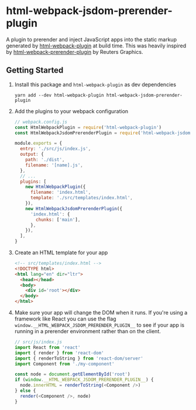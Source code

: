 # html-webpack-jsdom-prerender-plugin

A plugin to prerender and inject JavaScript apps into the static markup
generated by
[html-webpack-plugin](https://github.com/jantimon/html-webpack-plugin) at build
time. This was heavily inspired by
[html-webpack-prerender-plugin](https://github.com/reuters-graphics/html-webpack-prerender-plugin)
by Reuters Graphics.

## Getting Started

1. Install this package and `html-webpack-plugin` as dev dependencies
   ```
   yarn add --dev html-webpack-plugin html-webpack-jsdom-prerender-plugin
   ```

2. Add the plugins to your webpack configuration
   ```js
   // webpack.config.js
   const HtmlWebpackPlugin = require('html-webpack-plugin')
   const HtmlWebpackJsdomPrerenderPlugin = require('html-webpack-jsdom-prerender-plugin')
   
   module.exports = {
     entry: './src/js/index.js',
     output: {
       path: './dist',
       filename: '[name].js',
     },
     // ...
     plugins: [
       new HtmlWebpackPlugin({
         filename: 'index.html',
         template: './src/templates/index.html',
       }),
       new HtmlWebpackJsdomPrerenderPlugin({
         'index.html': {
           chunks: ['main'],
         },
       }),
     ],
   }
   ```

3. Create an HTML template for your app
   ```html
   <!-- src/templates/index.html -->
   <!DOCTYPE html>
   <html lang="en" dir="ltr">
     <head></head>
     <body>
       <div id='root'></div>
     </body>
   </html>
   ```

4. Make sure your app will change the DOM when it runs. If you're using
   a framework like React you can use the flag
   `window.__HTML_WEBPACK_JSDOM_PRERENDER_PLUGIN__` to see if your app is
   running in a prerender environment rather than on the client.
   ```js
   // src/js/index.js
   import React from 'react'
   import { render } from 'react-dom'
   import { renderToString } from 'react-dom/server'
   import Component from './my-component'

   const node = document.getElementById('root')
   if (window.__HTML_WEBPACK_JSDOM_PRERENDER_PLUGIN__) {
     node.innerHTML = renderToString(<Component />)
   } else {
     render(<Component />, node)
   }
   ```
